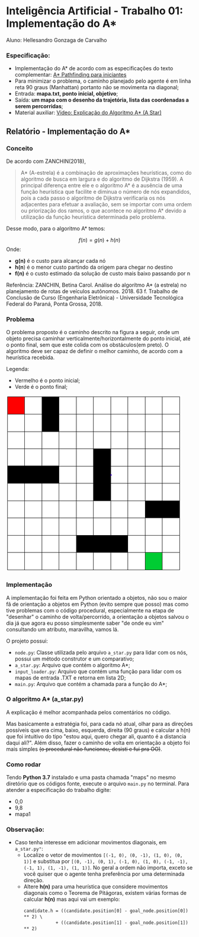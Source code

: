 # Inteligência Artificial - Trabalho 01: Implementação do A*

Aluno: Hellesandro Gonzaga de Carvalho

### Especificação:
- Implementação do A* de acordo com as especificações do texto complementar: [A* Pathfinding para iniciantes](https://github.com/gonzH/ifes-ia-a_star/blob/master/materiais/A_Pathfinding_Para_Iniciantes.pdf)
- Para minimizar o problema, o caminho planejado pelo agente é em linha reta 90 graus (Manhattan) portanto não se movimenta na diagonal; 
- Entrada: **mapa.txt, ponto inicial, objetivo**;
- Saída: **um mapa com o desenho da trajetória, lista das coordenadas a serem percorridas**;
- Material auxiliar: [Video: Explicação do Algoritmo A* (A Star)](https://www.youtube.com/watch?v=o5_mqZKhTvw&ab_channel=CarlosMingoto)




## Relatório - Implementação do A*

### Conceito

De acordo com ZANCHIN(2018),
>A* (A-estrela) é a combinação de aproximações heurísticas, como do algoritmo de busca em largura e do algoritmo de Dijkstra (1959). A principal diferença entre ele e o algoritmo A* é a ausência de uma função heurística que facilite e diminua o número de nós expandidos, pois a cada passo o algoritmo de Dijkstra verificaria os nós adjacentes para efetuar a avaliação, sem se importar com uma ordem ou priorização dos ramos, o que acontece no algoritmo A* devido a utilização da função heurística determinada pelo problema.

Desse modo, para o algoritmo A* temos:

$$
f(n) = g(n) + h(n)
$$
Onde:
- **g(n)** é o custo para alcançar cada nó
- **h(n**) é o menor custo partindo da origem para chegar no destino
- **f(n)** é o custo estimado da solução de custo mais baixo passando por n


Referência: ZANCHIN, Betina Carol. Análise do algorítmo A* (a estrela) no planejamento de rotas de veículos autônomos. 2018. 63 f. Trabalho de Conclusão de Curso (Engenharia Eletrônica) - Universidade Tecnológica Federal do Paraná, Ponta Grossa, 2018.


### Problema

O problema proposto é o caminho descrito na figura a seguir, onde um objeto precisa caminhar verticalmente/horizontalmente do ponto inicial, até o ponto final, sem que este colida com os obstáculos(em preto). O algoritmo deve ser capaz de definir o melhor caminho, de acordo com a heurística recebida.

Legenda:
- Vermelho é o ponto inicial;
- Verde é o ponto final;

![Mapa1](materiais\mapa1.png)


### Implementação

A implementação foi feita em Python orientado a objetos, não sou o maior fã de orientação a objetos em Python (evito sempre que posso) mas como tive problemas com o código procedural, especialmente na etapa de "desenhar" o caminho de volta/percorrido, a orientação a objetos salvou o dia já que agora eu posso simplesmente saber "de onde eu vim" consultando um atributo, maravilha, vamos lá.

O projeto possui:
- `node.py`: Classe utilizada pelo arquivo `a_star.py` para lidar com os nós, possui um método construtor e um comparativo;
- `a_star.py`: Arquivo que contém o algoritmo A*;
- `input_loader.py`: Arquivo que contém uma função para lidar com os mapas de entrada .TXT e retorna em lista 2D;
- `main.py`: Arquivo que contém a chamada para a função do A*;

### O algoritmo A* (a_star.py)
A explicação é melhor acompanhada pelos comentários no código.

Mas basicamente a estratégia foi, para cada nó atual, olhar para as direções possíveis que era cima, baixo, esquerda, direita (90 graus) e calcular a h(n) que foi intuitivo do tipo "estou aqui, quero chegar ali, quanto é a distancia daqui ali?". Além disso, fazer o caminho de volta em orientação a objeto foi mais simples ~~(o procedural não funcionou, desisti e fui pra OO)~~.

### Como rodar
Tendo **Python 3.7** instalado e uma pasta chamada "maps" no mesmo diretório que os códigos fonte, execute o arquivo `main.py` no terminal.
Para atender a especificação do trabalho digite:
- 0,0
- 9,8
- mapa1


### Observação:
- Caso tenha interesse em adicionar movimentos diagonais, em `a_star.py"`:
    - Localize o vetor de movimentos ```[(-1, 0), (0, -1), (1, 0), (0, 1)]``` e substitua por ```[(0, -1), (0, 1), (-1, 0), (1, 0), (-1, -1), (-1, 1), (1, -1), (1, 1)]```. No geral a ordem não importa, exceto se você quiser que o agente tenha preferência por uma determinada direção.
    - Altere **h(n)** para uma heurística que considere movimentos diagonais como o Teorema de Pitágoras, existem várias formas de calcular **h(n)** mas aqui vai um exemplo:
        ```
        candidate.h = ((candidate.position[0] - goal_node.position[0]) ** 2) \
                    + ((candidate.position[1] - goal_node.position[1]) ** 2)
        ```